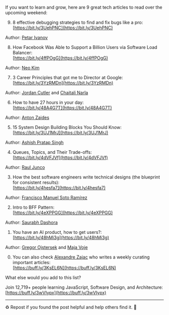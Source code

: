 If you want to learn and grow, here are 9 great tech articles to read over the upcoming weekend:  
  
  
9) 8 effective debugging strategies to find and fix bugs like a pro:  
[https://bit.ly/3UehPNC](https://bit.ly/3UehPNC)  
  
Author: [](https://www.linkedin.com/in/ACoAAA3tyw8B04JgrWG5ofBuVqN_ZAtYSVQ_s0o)[Petar Ivanov](https://www.linkedin.com/in/petarivanovv9/)  
  
  
8) How Facebook Was Able to Support a Billion Users via Software Load Balancer:  
[https://bit.ly/4ffPOgG](https://bit.ly/4ffPOgG)  
  
Author: [](https://www.linkedin.com/in/ACoAAEALjXEBnGWKup7Y3FjFIJ1ocWkZGqToedo)[Neo Kim](https://www.linkedin.com/in/nk-systemdesign-one/)  
  
  
7) 3 Career Principles that got me to Director at Google:  
[https://bit.ly/3YzRMDn](https://bit.ly/3YzRMDn)  
  
Author: [](https://www.linkedin.com/in/ACoAABnyrDEBib1ydAPLZu_NBwl_dIV9YrMlNoM)[Jordan Cutler](https://www.linkedin.com/in/jordancutler1/) and [](https://www.linkedin.com/in/ACoAAAC8dg8BtB2W7mOLhswsiMyEM-uQew6SV8E)[Chaitali Narla](https://www.linkedin.com/in/chaitalinarla/)  
  
  
6) How to have 27 hours in your day:  
[https://bit.ly/48A4G7T](https://bit.ly/48A4G7T)  
  
Author: [](https://www.linkedin.com/in/ACoAAC94VZQBqccJnV88Mz_MhZQ96jqRz3LJnPQ)[Anton Zaides](https://www.linkedin.com/in/anton-zaides/)  
  
  
5) 15 System Design Building Blocks You Should Know:  
[https://bit.ly/3UJ1MrJ](https://bit.ly/3UJ1MrJ)  
  
Author: [](https://www.linkedin.com/in/ACoAABT9QE0BiP3CAWgDMTJ5NLKmcGaVCgNn_nI)[Ashish Pratap Singh](https://www.linkedin.com/in/ashishps1/)  
  
  
4) Queues, Topics, and Their Trade-offs:  
[https://bit.ly/4dVFJVf](https://bit.ly/4dVFJVf)  
  
Author: [](https://www.linkedin.com/in/ACoAAAESAkkB0M4J5NAS2NPh19K4SCYdD3jF3-s)[Raul Junco](https://www.linkedin.com/in/raul-junco/)  
  
  
3) How the best software engineers write technical designs (the blueprint for consistent results):  
[https://bit.ly/4hesfa7](https://bit.ly/4hesfa7)  
  
Author: [](https://www.linkedin.com/in/ACoAAC1_e0sBYVdfEpCkHU2hr-PDyyQFVvf28Ds)[Francisco Manuel Soto Ramírez](https://www.linkedin.com/in/fransotodev/)  
  
  
2) Intro to BFF Pattern:  
[https://bit.ly/4eXPPGG](https://bit.ly/4eXPPGG)  
  
Author: [](https://www.linkedin.com/in/ACoAAA98ThoBGZ69C5-sakJjfNDJVryBTIP7JE0)[Saurabh Dashora](https://www.linkedin.com/in/saurabh-dashora/)  
  
  
1) You have an AI product, how to get users?:  
[https://bit.ly/48hMi3g](https://bit.ly/48hMi3g)  
  
Author: [](https://www.linkedin.com/in/ACoAACY48X4BceBR-X1yz7pveZWZVRQJIAb1DR4)[Gregor Ojstersek](https://www.linkedin.com/in/gregorojstersek/) and [](https://www.linkedin.com/in/ACoAAAL6OyYBCBQRTQk0GjfaC6CgpxPFlAC0Vsw)[Maja Voje](https://www.linkedin.com/in/majavoje/)  
  
  
0) You can also check [](https://www.linkedin.com/in/ACoAACYOEwABHPUSnnA250vMxANSCUe0F5_TuCc)[Alexandre Zajac](https://www.linkedin.com/in/alexandre-zajac/) who writes a weekly curating important articles:  
[https://buff.ly/3KsEL6N](https://buff.ly/3KsEL6N)  
  
  
What else would you add to this list?  
  
  
Join 12,719+ people learning JavaScript, Software Design, and Architecture:  
[https://buff.ly/3wVIypx](https://buff.ly/3wVIypx)  
  
---  
  
♻ Repost if you found the post helpful and help others find it. 🙏
